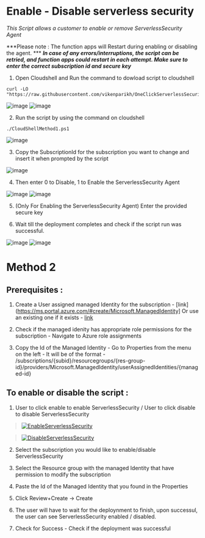 # Enable - Disable serverless security
*This Script allows a customer to enable or remove ServerlessSecurity Agent*

***Please note : The function apps will Restart during enabling or disabling the agent. ***
***In case of any errors/interruptions, the script can be retried, and function apps could restart in each attempt. Make sure to enter the correct subscription id and secure key***


1) Open Cloudshell and Run the command to dowload script to cloudshell
```
curl -LO "https://raw.githubusercontent.com/vikenparikh/OneClickServerlessSecurity/main/SSACloudShellMethod1.ps1"
```
![image](https://user-images.githubusercontent.com/20373954/185518206-65a87986-b177-41fe-9501-8cc61f41b8d0.png)
![image](https://user-images.githubusercontent.com/20373954/185518266-8ba216a2-a02b-455c-a7fb-c12d43f3e88d.png)

2) Run the script by using the command on cloudshell
```
./CloudShellMethod1.ps1
```
![image](https://user-images.githubusercontent.com/20373954/185518120-550d6f20-ad4a-43ee-b3c2-81050fde5c01.png)

3) Copy the SubscriptionId for the subscription you want to change and insert it when prompted by the script

![image](https://user-images.githubusercontent.com/20373954/185519051-159fb921-71bb-4d1d-a18f-b770785e5cab.png)

4) Then enter 0 to Disable, 1 to Enable the ServerlessSecurity Agent

![image](https://user-images.githubusercontent.com/20373954/185519519-f8ef84a5-c076-4f9b-8697-31ade0965b1f.png)
![image](https://user-images.githubusercontent.com/20373954/185519700-f73e0ffb-cb19-4259-9944-348fac19ddc5.png)

5) (Only For Enabling the ServerlessSecurity Agent) Enter the provided secure key

6) Wait till the deployment completes and check if the script run was successful.

![image](https://user-images.githubusercontent.com/20373954/185520191-ac574c27-3d32-4ba3-89f4-9bba5b6c892d.png)
![image](https://user-images.githubusercontent.com/20373954/185520510-2b8768d3-6f39-4a40-9e01-cd125f88a11e.png)

# Method 2

## Prerequisites : 

1) Create a User assigned managed Identity for the subscription - [link](https://ms.portal.azure.com/#create/Microsoft.ManagedIdentity]
Or use an existing one if it exists - [link](https://ms.portal.azure.com/#view/HubsExtension/BrowseResource/resourceType/Microsoft.ManagedIdentity%2FuserAssignedIdentities)

2) Check if the managed idenity has appropriate role permissions for the subscription - Navigate to Azure role assignments

3) Copy the Id of the Managed Identity - Go to Properties from the menu on the left - 
It will be of the format - /subscriptions/{subid}/resourcegroups/{res-group-id}/providers/Microsoft.ManagedIdentity/userAssignedIdentities/{managed-id}

## To enable or disable the script :

1) User to click enable to enable ServerlessSecurity / User to click disable to disable ServerlessSecurity

>[![EnableServerlessSecurity](https://img.shields.io/static/v1?label=enable&message=ServerlessSecurity&color=green)](https://portal.azure.com/#create/Microsoft.Template/uri/https%3A%2F%2Fraw.githubusercontent.com%2Fvikenparikh%2FOneClickServerlessSecurity%2Fmain%2FenableTemplate.json)

>[![DisableServerlessSecurity](https://img.shields.io/static/v1?label=disable&message=ServerlessSecurity&color=red)](https://portal.azure.com/#create/Microsoft.Template/uri/https%3A%2F%2Fraw.githubusercontent.com%2Fvikenparikh%2FOneClickServerlessSecurity%2Fmain%2FdisableTemplate.json)

2) Select the subscription you would like to enable/disable ServerlessSecurity

3) Select the Resource group with the managed Identity that have permission to modify the subscription

4) Paste the Id of the Managed Identity that you found in the Properties

5) Click Review+Create -> Create

6) The user will have to wait for the deploynment to finish, upon successul,
the user can see ServerlessSecurity enabled / disabled.

7) Check for Success - Check if the deployment was successful 
